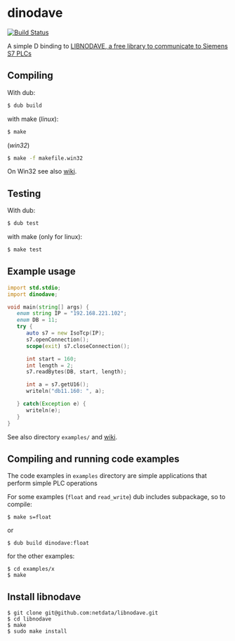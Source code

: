 # dinodave
[![Build Status](https://travis-ci.org/o3o/dinodave.svg?branch=master)](https://travis-ci.org/o3o/dinodave)

A simple D binding to [LIBNODAVE, a free library to communicate to Siemens S7 PLCs](https://github.com/netdata/libnodave)

## Compiling
With dub:

```sh
$ dub build
```
with make (_linux_):
```sh
$ make
```
(_win32_)
```sh
$ make -f makefile.win32
```

On Win32 see also [wiki](https://github.com/o3o/dinodave/wiki/Compiling%20for%20Win32).

## Testing
With dub:

```sh
$ dub test
```

with make (only for linux):

```sh
$ make test
```

## Example usage
```D
import std.stdio;
import dinodave;

void main(string[] args) {
   enum string IP = "192.168.221.102";
   enum DB = 11;
   try {
      auto s7 = new IsoTcp(IP);
      s7.openConnection();
      scope(exit) s7.closeConnection();

      int start = 160;
      int length = 2;
      s7.readBytes(DB, start, length);

      int a = s7.getU16();
      writeln("db11.160: ", a);

   } catch(Exception e) {
      writeln(e);
   }
}
```

See also directory `examples/` and [wiki](https://github.com/o3o/dinodave/wiki/).

## Compiling and running code examples

The code examples in `examples` directory are simple applications that perform simple PLC operations

For some examples (`float` and `read_write`) dub includes subpackage, so to compile:

```
$ make s=float
```
or
```
$ dub build dinodave:float
````

for the other examples:
```
$ cd examples/x
$ make
```


## Install libnodave

```
$ git clone git@github.com:netdata/libnodave.git
$ cd libnodave
$ make
$ sudo make install
```


